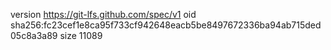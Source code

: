 version https://git-lfs.github.com/spec/v1
oid sha256:fc23cef1e8ca95f733cf942648eacb5be8497672336ba94ab715ded05c8a3a89
size 11089
